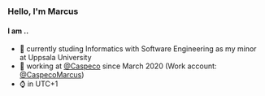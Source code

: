 ### Hello, I'm Marcus 

#### I am ..
- :school: currently studing Informatics with Software Engineering as my minor at Uppsala University
- :briefcase: working at [@Caspeco](https://github.com/Caspeco) since March 2020 (Work account: [@CaspecoMarcus](https://github.com/CaspecoMarcus))
- :watch: in UTC+1

<!--
**LeMorrow/LeMorrow** is a ✨ _special_ ✨ repository because its `README.md` (this file) appears on your GitHub profile.

Here are some ideas to get you started:

- 🔭 I’m currently working on ...
- 🌱 I’m currently learning ...
- 👯 I’m looking to collaborate on ...
- 🤔 I’m looking for help with ...
- 💬 Ask me about ...
- 📫 How to reach me: ...
- 😄 Pronouns: ...
- ⚡ Fun fact: ...
-->
